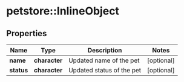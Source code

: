 # petstore::InlineObject

## Properties
Name | Type | Description | Notes
------------ | ------------- | ------------- | -------------
**name** | **character** | Updated name of the pet | [optional] 
**status** | **character** | Updated status of the pet | [optional] 


